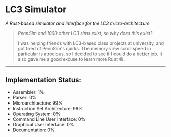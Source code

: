 # LC3 Simulator

_A Rust-based simulator and interface for the LC3 micro-architecture_

> *PennSim and 1000 other LC3 sims exist, so why does this exist?*
> 
> I was helping friends with LC3-based class projects at university, and got tired of PennSim's quirks.
> The memory view scroll speed in particular is atrocious, so I decided to see if I could do a better job.
> It also gave me a good excuse to learn more Rust :smile:.

---

## Implementation Status:
+ Assembler: 1%
+ Parser: 0%
+ Microarchitecture: 99%
+ Instruction Set Architecture: 99%
+ Operating System: 0%
+ Command Line User Interface: 0%
+ Graphical User Interface: 0%
+ Documentation: 0%
